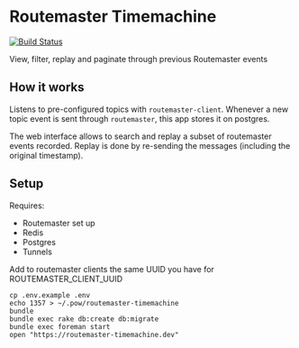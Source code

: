 Routemaster Timemachine
=======================
[![Build Status](https://travis-ci.org/HouseTrip/routemaster-timemachine.svg?branch=master)](https://travis-ci.org/HouseTrip/routemaster-timemachine)

View, filter, replay and paginate through previous Routemaster events

## How it works

Listens to pre-configured topics with `routemaster-client`. Whenever a new topic event is sent through `routemaster`, this app stores it on postgres.

The web interface allows to search and replay a subset of routemaster events recorded. Replay is done by re-sending the messages (including the original timestamp).

## Setup

Requires:
- Routemaster set up
- Redis
- Postgres
- Tunnels

Add to routemaster clients the same UUID you have for ROUTEMASTER_CLIENT_UUID

```
cp .env.example .env
echo 1357 > ~/.pow/routemaster-timemachine
bundle
bundle exec rake db:create db:migrate
bundle exec foreman start
open "https://routemaster-timemachine.dev"
```
